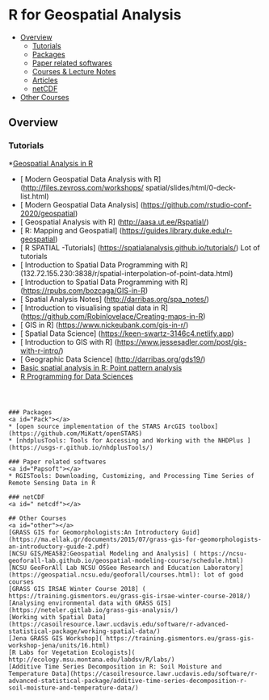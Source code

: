 # R for Geospatial Analysis

* [Overview](#overview)
    * [Tutorials](#Tut)
    * [Packages](#Pack)
    * [Paper related softwares](#Papsoft)
    * [Courses & Lecture Notes](#LN)
    * [Articles](#Arti)
    * [ netCDF](#netcdf)
* [Other Courses](#other)

## Overview 
<a id="overview"></a>

### Tutorials
<a id="Tut"></a>
*[Geospatial Analysis in R](http://data-analytics.net/cep/Schedule_files/geospatial.html)
* [ Modern Geospatial Data Analysis with R] (http://files.zevross.com/workshops/ spatial/slides/html/0-deck-list.html)
* [ Modern Geospatial Data Analysis] (https://github.com/rstudio-conf-2020/geospatial)
* [ Geospatial Analysis with R] (http://aasa.ut.ee/Rspatial/)
* [ R: Mapping and Geospatial] (https://guides.library.duke.edu/r-geospatial)
* [ R SPATIAL -Tutorials] (https://spatialanalysis.github.io/tutorials/) Lot of tutorials
* [ Introduction to Spatial Data Programming with R] (132.72.155.230:3838/r/spatial-interpolation-of-point-data.html)
* [ Introduction to Spatial Data Programming with R] (https://rpubs.com/bozcaga/GIS-in-R)
* [ Spatial Analysis Notes] (http://darribas.org/spa_notes/)
* [ Introduction to visualising spatial data in R] (https://github.com/Robinlovelace/Creating-maps-in-R)
* [ GIS in R] (https://www.nickeubank.com/gis-in-r/)
* [ Spatial Data Science] (https://keen-swartz-3146c4.netlify.app)
* [ Introduction to GIS with R] (https://www.jessesadler.com/post/gis-with-r-intro/)
* [ Geographic Data Science] (http://darribas.org/gds19/)
*  [Basic spatial analysis in R: Point pattern analysis](https://benmarwick.github.io/How-To-Do-Archaeological-Science-Using-R/basic-spatial-analysis-in-r-point-pattern-analysis.html)
*  [R Programming for Data Sciences](https://www.jeffdoser.com/files/_book/digital-signal-processing.html)

> ```
```


### Packages
<a id="Pack"></a>
* [open source implementation of the STARS ArcGIS toolbox] (https://github.com/MiKatt/openSTARS)
* [nhdplusTools: Tools for Accessing and Working with the NHDPlus ](https://usgs-r.github.io/nhdplusTools/)

### Paper related softwares
<a id="Papsoft"></a>
* RGISTools: Downloading, Customizing, and Processing Time Series of Remote Sensing Data in R

### netCDF
<a id=" netcdf"></a>

## Other Courses
<a id="other"></a>
[GRASS GIS for Geomorphologists:An Introductory Guid] (https://ma.ellak.gr/documents/2015/07/grass-gis-for-geomorphologists-an-introductory-guide-2.pdf)
[NCSU GIS/MEA582:Geospatial Modeling and Analysis] ( https://ncsu-geoforall-lab.github.io/geospatial-modeling-course/schedule.html)
[NCSU GeoForAll Lab NCSU OSGeo Research and Education Laboratory] (https://geospatial.ncsu.edu/geoforall/courses.html): lot of good courses
[GRASS GIS IRSAE Winter Course 2018] ( https://training.gismentors.eu/grass-gis-irsae-winter-course-2018/)
[Analysing environmental data with GRASS GIS](https://neteler.gitlab.io/grass-gis-analysis/)
[Working with Spatial Data](https://casoilresource.lawr.ucdavis.edu/software/r-advanced-statistical-package/working-spatial-data/)
[Jena GRASS GIS Workshop]( https://training.gismentors.eu/grass-gis-workshop-jena/units/16.html)
[R Labs for Vegetation Ecologists]( http://ecology.msu.montana.edu/labdsv/R/labs/)
[Additive Time Series Decomposition in R: Soil Moisture and Temperature Data](https://casoilresource.lawr.ucdavis.edu/software/r-advanced-statistical-package/additive-time-series-decomposition-r-soil-moisture-and-temperature-data/)